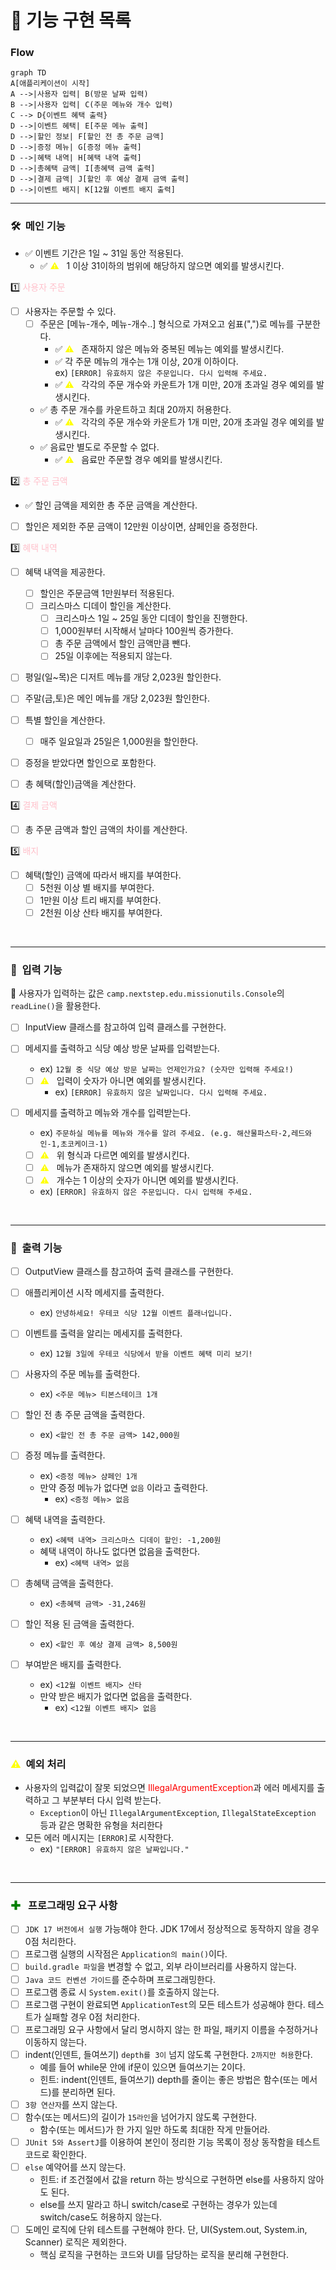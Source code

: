 # 📝 기능 구현 목록

### Flow
```mermaid
graph TD
A[애플리케이션이 시작]
A -->|사용자 입력| B(방문 날짜 입력)
B -->|사용자 입력| C(주문 메뉴와 개수 입력)
C --> D{이벤트 혜택 출력}
D -->|이벤트 혜택| E[주문 메뉴 출력]
D -->|할인 정보| F[할인 전 총 주문 금액]
D -->|증정 메뉴| G[증정 메뉴 출력]
D -->|혜택 내역| H[혜택 내역 출력]
D -->|총혜택 금액| I[총혜택 금액 출력]
D -->|결제 금액| J[할인 후 예상 결제 금액 출력]
D -->|이벤트 배지| K[12월 이벤트 배지 출력]
```

---
### 🛠️ &nbsp;메인 기능
- ✅ 이벤트 기간은 1일 ~ 31일 동안 적용된다.
  - ✅ <span style ="color:yellow">⚠️</span> &nbsp; 1 이상 31이하의 범위에 해당하지 않으면 예외를 발생시킨다.
  
1️⃣ <span style ="color:pink">사용자 주문</span>
- [ ] 사용자는 주문할 수 있다.
  - [ ] 주문은 [메뉴-개수, 메뉴-개수..] 형식으로 가져오고 쉼표(",")로 메뉴를 구분한다.
    - ✅ <span style ="color:yellow">⚠️</span> &nbsp; 존재하지 않은 메뉴와 중복된 메뉴는 예외를 발생시킨다.
    - ✅ 각 주문 메뉴의 개수는 1개 이상, 20개 이하이다.
      <br> ex)  `[ERROR] 유효하지 않은 주문입니다. 다시 입력해 주세요.`
    - ✅ <span style ="color:yellow">⚠️</span> &nbsp; 각각의 주문 개수와 카운트가 1개 미만, 20개 초과일 경우 예외를 발생시킨다.
  - ✅ 총 주문 개수를 카운트하고 최대 20까지 허용한다.
    - ✅ <span style ="color:yellow">⚠️</span> &nbsp; 각각의 주문 개수와 카운트가 1개 미만, 20개 초과일 경우 예외를 발생시킨다.
  - ✅ 음료만 별도로 주문할 수 없다.
    - ✅ <span style ="color:yellow">⚠️</span> &nbsp; 음료만 주문할 경우 예외를 발생시킨다.

2️⃣ <span style ="color:pink">총 주문 금액</span>
- ✅ 할인 금액을 제외한 총 주문 금액을 계산한다.
- [ ] 할인은 제외한 주문 금액이 12만원 이상이면, 샴페인을 증정한다.

3️⃣ <span style ="color:pink">혜택 내역</span>
- [ ] 혜택 내역을 제공한다.
  - [ ] 할인은 주문금액 1만원부터 적용된다.
  - [ ] 크리스마스 디데이 할인을 계산한다.
    - [ ] 크리스마스 1일 ~ 25일 동안 디데이 할인을 진행한다.
    - [ ] 1,000원부터 시작해서 날마다 100원씩 증가한다.
    - [ ] 총 주문 금액에서 할인 금액만큼 뺀다.
    - [ ] 25일 이후에는 적용되지 않는다.
  
- [ ] 평일(일~목)은 디저트 메뉴를 개당 2,023원 할인한다.
- [ ] 주말(금,토)은 메인 메뉴를 개당 2,023원 할인한다.

- [ ] 특별 할인을 계산한다.
  - [ ] 매주 일요일과 25일은 1,000원을 할인한다.

- [ ] 증정을 받았다면 할인으로 포함한다.

- [ ] 총 혜택(할인)금액을 계산한다.

4️⃣ <span style ="color:pink">결제 금액</span>
- [ ] 총 주문 금액과 할인 금액의 차이를 계산한다.

5️⃣ <span style ="color:pink">배지</span>
- [ ] 혜택(할인) 금액에 따라서 배지를 부여한다.
  - [ ] 5천원 이상 별 배지를 부여한다.
  - [ ] 1만원 이상 트리 배지를 부여한다.
  - [ ] 2천원 이상 산타 배지를 부여한다.

<br>

---  


### 🔨 &nbsp;입력 기능
🌟 사용자가 입력하는 값은 `camp.nextstep.edu.missionutils.Console`의 `readLine()`을 활용한다. <br>
- [ ] InputView 클래스를 참고하여 입력 클래스를 구현한다.

- [ ] 메세지를 출력하고 식당 예상 방문 날짜를 입력받는다.
  - ex) `12월 중 식당 예상 방문 날짜는 언제인가요? (숫자만 입력해 주세요!)`
  - [ ] <span style ="color:yellow">⚠️</span> &nbsp; 입력이 숫자가 아니면 예외를 발생시킨다.
    - ex) `[ERROR] 유효하지 않은 날짜입니다. 다시 입력해 주세요.`
    
- [ ] 메세지를 출력하고 메뉴와 개수를 입력받는다.
  - ex) `주문하실 메뉴를 메뉴와 개수를 알려 주세요. (e.g. 해산물파스타-2,레드와인-1,초코케이크-1) `
  - [ ] <span style ="color:yellow">⚠️</span> &nbsp; 위 형식과 다르면 예외를 발생시킨다.
  - [ ] <span style ="color:yellow">⚠️</span> &nbsp; 메뉴가 존재하지 않으면 예외를 발생시킨다.
  - [ ] <span style ="color:yellow">⚠️</span> &nbsp; 개수는 1 이상의 숫자가 아니면 예외를 발생시킨다.
  - ex) `[ERROR] 유효하지 않은 주문입니다. 다시 입력해 주세요.`


<br>

---  
### 🔨 &nbsp;출력 기능
- [ ] OutputView 클래스를 참고하여 출력 클래스를 구현한다.

- [ ] 애플리케이션 시작 메세지를 출력한다.
  - ex) `안녕하세요! 우테코 식당 12월 이벤트 플래너입니다.` 
  
- [ ] 이벤트를 출력을 알리는 메세지를 출력한다.
  - ex) `12월 3일에 우테코 식당에서 받을 이벤트 혜택 미리 보기!`
  
- [ ] 사용자의 주문 메뉴를 출력한다.
  - ex) `<주문 메뉴> 티본스테이크 1개`
  
- [ ] 할인 전 총 주문 금액을 출력한다.
  - ex) `<할인 전 총 주문 금액> 142,000원`
  
- [ ] 증정 메뉴를 출력한다.
  - ex) `<증정 메뉴> 샴페인 1개`
  - 만약 증정 메뉴가 없다면 `없음` 이라고 출력한다.
    - ex) `<증정 메뉴> 없음`
    
- [ ] 혜택 내역을 출력한다.
  - ex) `<혜택 내역> 크리스마스 디데이 할인: -1,200원`
  - 혜택 내역이 하나도 없다면 없음을 출력한다.
    - ex) `<혜택 내역> 없음`
    
- [ ] 총혜택 금액을 출력한다.
  - ex) `<총혜택 금액> -31,246원`

- [ ] 할인 적용 된 금액을 출력한다.
  - ex) `<할인 후 예상 결제 금액> 8,500원`
  
- [ ] 부여받은 배지를 출력한다.
  - ex) `<12월 이벤트 배지> 산타`
  - 만약 받은 배지가 없다면 없음을 출력한다.
    - ex) `<12월 이벤트 배지> 없음`
<br>

---
### <span style ="color:yellow">⚠️</span> &nbsp;예외 처리

- 사용자의 입력값이 잘못 되었으면
  <span style ="color:red">IllegalArgumentException</span>과 에러 메세지를 출력하고 그 부분부터 다시 입력 받는다.
  - `Exception`이 아닌 `IllegalArgumentException`, `IllegalStateException` 등과 같은 명확한 유형을 처리한다
- 모든 에러 메시지는 `[ERROR]`로 시작한다.
  - ex) `"[ERROR] 유효하지 않은 날짜입니다."`

<br>

---
### <span style ="color:green">✚</span> &nbsp; 프로그래밍 요구 사항
- [ ] `JDK 17 버전에서 실행` 가능해야 한다. JDK 17에서 정상적으로 동작하지 않을 경우 0점 처리한다.
- [ ] 프로그램 실행의 시작점은 `Application의 main()`이다.
- [ ] `build.gradle 파일`을 변경할 수 없고, 외부 라이브러리를 사용하지 않는다.
- [ ] `Java 코드 컨벤션 가이드`를 준수하며 프로그래밍한다.
- [ ] 프로그램 종료 시 `System.exit()`를 호출하지 않는다.
- [ ] 프로그램 구현이 완료되면 `ApplicationTest`의 모든 테스트가 성공해야 한다. 테스트가 실패할 경우 0점 처리한다.
- [ ] 프로그래밍 요구 사항에서 달리 명시하지 않는 한 파일, 패키지 이름을 수정하거나 이동하지 않는다.
- [ ] indent(인덴트, 들여쓰기) `depth를 3이` 넘지 않도록 구현한다. `2까지만 허용`한다.
  - 예를 들어 while문 안에 if문이 있으면 들여쓰기는 2이다.
  - 힌트: indent(인덴트, 들여쓰기) depth를 줄이는 좋은 방법은 함수(또는 메서드)를 분리하면 된다.
- [ ] `3항 연산자`를 쓰지 않는다.
- [ ] 함수(또는 메서드)의 길이가 `15라인`을 넘어가지 않도록 구현한다.
  - 함수(또는 메서드)가 한 가지 일만 하도록 최대한 작게 만들어라.
- [ ] `JUnit 5와 AssertJ`를 이용하여 본인이 정리한 기능 목록이 정상 동작함을 테스트 코드로 확인한다.
- [ ] `else` 예약어를 쓰지 않는다.
  - 힌트: if 조건절에서 값을 return 하는 방식으로 구현하면 else를 사용하지 않아도 된다. 
  - else를 쓰지 말라고 하니 switch/case로 구현하는 경우가 있는데 switch/case도 허용하지 않는다.
- [ ] 도메인 로직에 단위 테스트를 구현해야 한다. 단, UI(System.out, System.in, Scanner) 로직은 제외한다.
  - 핵심 로직을 구현하는 코드와 UI를 담당하는 로직을 분리해 구현한다.
